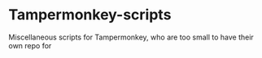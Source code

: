 # Tampermonkey-scripts
Miscellaneous scripts for Tampermonkey, who are too small to have their own repo for
